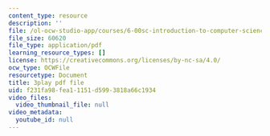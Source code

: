 ```yaml
---
content_type: resource
description: ''
file: /ol-ocw-studio-app/courses/6-00sc-introduction-to-computer-science-and-programming-spring-2011/f231fa98fea11151d5993818a66c1934_6wTuOMgTrU4.pdf
file_size: 60620
file_type: application/pdf
learning_resource_types: []
license: https://creativecommons.org/licenses/by-nc-sa/4.0/
ocw_type: OCWFile
resourcetype: Document
title: 3play pdf file
uid: f231fa98-fea1-1151-d599-3818a66c1934
video_files:
  video_thumbnail_file: null
video_metadata:
  youtube_id: null
---
```

